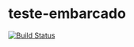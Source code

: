 # teste-embarcado

[![Build Status](https://travis-ci.org/VicLeite/teste-embarcado.svg?branch=master)](https://travis-ci.com/VicLeite/teste-embarcado)